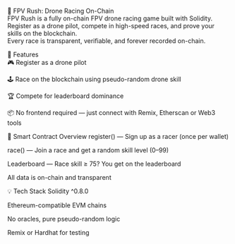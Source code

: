 🏁 FPV Rush: Drone Racing On-Chain    
FPV Rush is a fully on-chain FPV drone racing game built with Solidity. Register as a drone pilot, compete in high-speed races, and prove your skills on the blockchain.    
Every race is transparent, verifiable, and forever recorded on-chain.    
    
🚀 Features   
🎮 Register as a drone pilot  
  
🕹️ Race on the blockchain using pseudo-random drone skill

🏆 Compete for leaderboard dominance   
  
📦 No frontend required — just connect with Remix, Etherscan or Web3 tools 
  
🔧 Smart Contract Overview
register() — Sign up as a racer (once per wallet)   
  
race() — Join a race and get a random skill level (0–99)

Leaderboard — Race skill ≥ 75? You get on the leaderboard

All data is on-chain and transparent

💡 Tech Stack
Solidity ^0.8.0

Ethereum-compatible EVM chains

No oracles, pure pseudo-random logic

Remix or Hardhat for testing

